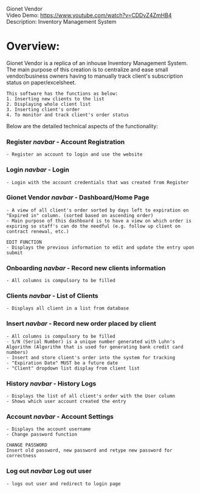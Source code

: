 Gionet Vendor  
Video Demo: https://www.youtube.com/watch?v=CDDvZ4ZmHB4  
Description: Inventory Management System

# Overview:
Gionet Vendor is a replica of an inhouse Inventory Management System.
The main purpose of this creation is to centralize and ease small vendor/business owners having to manually track client's subscription status on paper/excelsheet.

```
This software has the functions as below:
1. Inserting new clients to the list
2. Displaying whole client list
3. Inserting client's order
4. To monitor and track client's order status
```

Below are the detailed technical aspects of the functionality:

### Register _navbar_ - Account Registration
```
- Register an account to login and use the website
```

### Login _navbar_ - Login
```
- Login with the account credentials that was created from Register
```  

### Gionet Vendor _navbar_ - Dashboard/Home Page
```
- A view of all client's order sorted by days left to expiration on "Expired in" column. (sorted based on ascending order)
- Main purpose of this dashboard is to have a view on which order is expiring so staff's can do the needful (e.g. follow up client on contract renewal, etc.)
```

```
EDIT FUNCTION
- Displays the previous information to edit and update the entry upon submit
```  
  
### Onboarding _navbar_ - Record new clients information
```
- All columns is compulsory to be filled
```
  
### Clients _navbar_ - List of Clients
```
- Displays all client in a list from database
```
  
### Insert _navbar_ - Record new order placed by client
```
- All columns is compulsory to be filled
- S/N (Serial Number) is a unique number generated with Luhn's Algorithm (Algorithm that is used for generating bank credit card numbers)
- Insert and store client's order into the system for tracking
- "Expiration Date" MUST be a future date
- "Client" dropdown list display from client list
```
  
### History _navbar_ - History Logs
```
- Displays the list of all client's order with the User column
- Shows which user account created the entry
```
  
### Account _navbar_ - Account Settings
```
- Displays the account username
- Change password function
```

```
CHANGE PASSWORD
Insert old password, new password and retype new password for correctness
```
  
### Log out _navbar_ Log out user
```
- logs out user and redirect to login page
```
